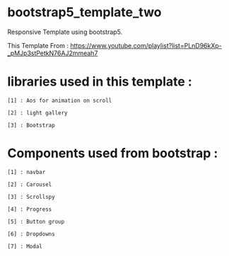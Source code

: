 # bootstrap5_template_two

Responsive Template using bootstrap5.

This Template From : https://www.youtube.com/playlist?list=PLnD96kXp-_pMJp3stPetkN76AJ2mmeah7

# libraries used in this template :

    [1] : Aos for animation on scroll

    [2] : light gallery

    [3] : Bootstrap

# Components used from bootstrap :

    [1] : navbar

    [2] : Carousel

    [3] : Scrollspy

    [4] : Progress

    [5] : Button group

    [6] : Dropdowns

    [7] : Modal
